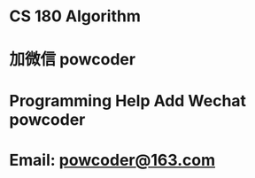 # CS 180 Algorithm
# 加微信 powcoder

# Programming Help Add Wechat powcoder

# Email: powcoder@163.com


